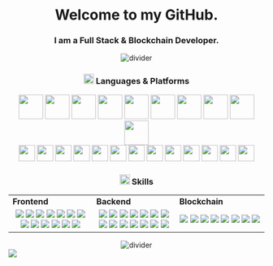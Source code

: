 <h1 align="center">
  Welcome to my GitHub.
</h1>

<h3 align="center">
  I am a Full Stack & Blockchain Developer.
</h3>
<div align="center">
  <img src="https://github.com/naruhitokaide/naruhitokaide/blob/main/divider1.png" alt="divider" />
</div>

<h3 align="center"><img src="https://github.com/naruhitokaide/naruhitokaide/blob/main/code.gif" height="20" /> Languages & Platforms</h3>
<div align="center">
  <div class="icons1">
    <img src="https://github.com/ForYou0065/ForYou0065/blob/main/public/icons/mysql.png" style="width: 48px">
    <img src="https://github.com/ForYou0065/ForYou0065/blob/main/public/icons/mongodb.png" style="width: 48px">
    <img src="https://github.com/ForYou0065/ForYou0065/blob/main/public/icons/c++.png" style="width: 48px">
    <img src="https://github.com/ForYou0065/ForYou0065/blob/main/public/icons/csharp.png" style="width: 48px">
    <img src="https://github.com/ForYou0065/ForYou0065/blob/main/public/icons/html.png" style="width: 48px">
    <img src="https://github.com/ForYou0065/ForYou0065/blob/main/public/icons/css.png" style="width: 48px">
    <img src="https://github.com/ForYou0065/ForYou0065/blob/main/public/icons/php.png" style="width: 48px">
    <img src="https://github.com/ForYou0065/ForYou0065/blob/main/public/icons/nodejs.png" style="width: 48px">
    <img src="https://github.com/ForYou0065/ForYou0065/blob/main/public/icons/python.png" style="width: 48px">
    <img src="https://github.com/ForYou0065/ForYou0065/blob/main/public/icons/blockchain.png" style="width: 48px">
  </div>
  <div class="icons2">
    <img src="https://github.com/ForYou0065/ForYou0065/blob/main/public/icons/bootstrap.png" style="width: 32px">
    <img src="https://github.com/ForYou0065/ForYou0065/blob/main/public/icons/sass.png" style="width: 32px">
    <img src="https://github.com/ForYou0065/ForYou0065/blob/main/public/icons/tailwindcss.png" style="width: 32px">
    <img src="https://github.com/ForYou0065/ForYou0065/blob/main/public/icons/laravel.png" style="width: 32px">
    <img src="https://github.com/ForYou0065/ForYou0065/blob/main/public/icons/wordpress.png" style="width: 32px">
    <img src="https://github.com/ForYou0065/ForYou0065/blob/main/public/icons/angularjs.png" style="width: 32px">
    <img src="https://github.com/ForYou0065/ForYou0065/blob/main/public/icons/reactjs.png" style="width: 32px">
    <img src="https://github.com/ForYou0065/ForYou0065/blob/main/public/icons/vuejs.png" style="width: 32px">
    <img src="https://github.com/ForYou0065/ForYou0065/blob/main/public/icons/django.png" style="width: 32px">
    <img src="https://github.com/ForYou0065/ForYou0065/blob/main/public/icons/bitcoin.png" style="width: 32px">
    <img src="https://github.com/ForYou0065/ForYou0065/blob/main/public/icons/rust.png" style="width: 32px">
    <img src="https://github.com/ForYou0065/ForYou0065/blob/main/public/icons/solidity.png" style="width: 32px">
    <img src="https://github.com/ForYou0065/ForYou0065/blob/main/public/icons/solana.png" style="width: 32px">
  </div>
</div>
<h3 align="center"><img src="https://github.com/naruhitokaide/naruhitokaide/blob/main/code.gif" height="20" /> Skills</h3>
<div align="center" style="witdh:100%">
  <table>
    <tr>
      <td valign="center" width="100px"><b>Frontend<b></td>
      <td valign="center" width="100px"><b>Backend<b></td>
      <td valign="center" width="100px"><b>Blockchain<b></td>
    </tr>
    <tr>
      <td valign="center" align="center" width="300px">
        <img src="https://img.shields.io/badge/HTML-blue" />
        <img src="https://img.shields.io/badge/CSS-blue" />
        <img src="https://img.shields.io/badge/JavaScript-blue" />
        <img src="https://img.shields.io/badge/Bootstrap-blue" />
        <img src="https://img.shields.io/badge/Tailwind-blue" />
        <img src="https://img.shields.io/badge/React-blue" />
        <img src="https://img.shields.io/badge/Flutter-blue" />
        <img src="https://img.shields.io/badge/TypeScript-blue" />
        <img src="https://img.shields.io/badge/Vue-blue" />
        <img src="https://img.shields.io/badge/Angular-blue" />
        <img src="https://img.shields.io/badge/Chart.js-blue" />
        <img src="https://img.shields.io/badge/Next-blue" />
        <img src="https://img.shields.io/badge/Nuxt-blue" />
      </td>
      <td valign="center" align="center" width="300px">
        <img src="https://img.shields.io/badge/Node.js-blue" />
        <img src="https://img.shields.io/badge/PHP-blue" />
        <img src="https://img.shields.io/badge/Laravel-blue" />
        <img src="https://img.shields.io/badge/Python-blue" />
        <img src="https://img.shields.io/badge/Numpy-blue" />
        <img src="https://img.shields.io/badge/Selenium-blue" />
        <img src="https://img.shields.io/badge/BeautifulSoup-blue" />
        <img src="https://img.shields.io/badge/Pandas-blue" />
        <img src="https://img.shields.io/badge/Django-blue" />
        <img src="https://img.shields.io/badge/Express-blue" />
        <img src="https://img.shields.io/badge/Nest.js-blue" />
        <img src="https://img.shields.io/badge/Ruby-blue" />
        <img src="https://img.shields.io/badge/Rails-blue" />
        <img src="https://img.shields.io/badge/Flask-blue" />
      </td>
      <td valign="center" align="center" width="300px">
        <img src="https://img.shields.io/badge/Bitcoin-blue" />
        <img src="https://img.shields.io/badge/Ethers.js-blue" />
        <img src="https://img.shields.io/badge/Rust-blue" />
        <img src="https://img.shields.io/badge/Golang-blue" />
        <img src="https://img.shields.io/badge/Web3.js-blue" />
        <img src="https://img.shields.io/badge/Solidity-blue" />
        <img src="https://img.shields.io/badge/Solana-blue" />
        <img src="https://img.shields.io/badge/Smart Contract-blue" />
      </td>
    </tr>
  </table>
</div>

<div align="center">
  <img src="https://github.com/naruhitokaide/naruhitokaide/blob/main/divider2.png" alt="divider" />
</div>

<!-- <div align="center">
  <img src="https://github.com/naruhitokaide/naruhitokaide/blob/main/portfolio.png" alt="Portfolio" />
</div> -->

<!-- <div align="center">
  <img src="https://github.com/naruhitokaide/naruhitokaide/blob/main/divider1.png" alt="divider" />
</div> -->

<!-- <p align="center">
  <a href="https://www.linkedin.com/in/naruhitokaide" target="_blank" rel="noopener noreferrer"><img
      src="https://img.icons8.com/fluency/2x/linkedin.png" width="50" /></a>
  &nbsp;&nbsp;
  <a href="mailto:naruhitokaide@gmail.com" target="_blank" rel="noopener noreferrer"><img
      src="https://img.icons8.com/fluency/2x/gmail-new.png" width="50" /></a>
  &nbsp;&nbsp;
  <a href="https://join.skype.com/invite/wDpwy4t21eVg" target="_blank" rel="noopener noreferrer"><img
      src="https://img.icons8.com/color/2x/skype.png" width="50" /></a>
  &nbsp;&nbsp;
  <a href="https://t.me/fantasy1114" target="_blank" rel="noopener noreferrer"><img
      src="https://img.icons8.com/color/2x/telegram-app.png" width="50" /></a>
  &nbsp;&nbsp;
  <a href="https://naruhito-kaide.netlify.app" target="_blank" rel="noopener noreferrer"><img
      src="https://img.icons8.com/nolan/2x/link.png" width="50" /></a>
</p> -->
  <img src="https://capsule-render.vercel.app/api?type=waving&color=gradient&height=65&section=footer" />
</p>